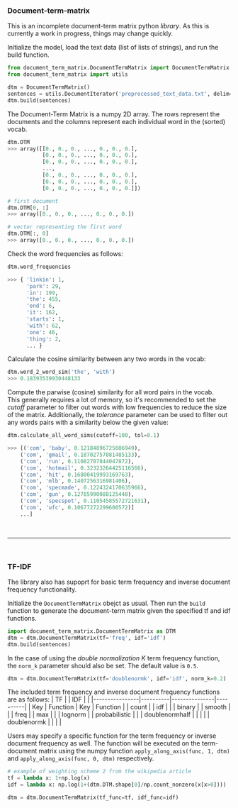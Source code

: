 ### Document-term-matrix

This is an incomplete document-term matrix python <i>library</i>. As this is currently a work in progress, things may change quickly.



Initialize the model, load the text data (list of lists of strings), and run the build function.
```python
from document_term_matrix.DocumentTermMatrix import DocumentTermMatrix
from document_term_matrix import utils

dtm = DocumentTermMatrix()
sentences = utils.DocumentIterator('preprocessed_text_data.txt', delim='\t')
dtm.build(sentences)
```

The Document-Term Matrix is a numpy 2D array. The rows represent the documents and the columns represent each individual word in the (sorted) vocab.
```python
dtm.DTM
>>> array([[0., 0., 0., ..., 0., 0., 0.],
           [0., 0., 0., ..., 0., 0., 0.],
           [0., 0., 0., ..., 0., 0., 0.],
           ...,
           [0., 0., 0., ..., 0., 0., 0.],
           [0., 0., 0., ..., 0., 0., 0.],
           [0., 0., 0., ..., 0., 0., 0.]])

# first document
dtm.DTM[0, :]
>>> array([0., 0., 0., ..., 0., 0., 0.])

# vector representing the first word
dtm.DTM[:, 0]
>>> array([0., 0., 0., ..., 0., 0., 0.])
```

Check the word frequencies as follows:
```python
dtm.word_frequencies

>>> { 'linkin': 1,
      'park': 29,
      'in': 199,
      'the': 455,
      'end': 6,
      'it': 162,
      'starts': 1,
      'with': 62,
      'one': 46,
      'thing': 2, 
      ... }
```



Calculate the cosine similarity between any two words in the vocab:
```python
dtm.word_2_word_sim('the', 'with')
>>> 0.18393539930448133
```

Compute the parwise (cosine) similarity for all word pairs in the vocab.<br>
This generally requires a lot of memory, so it's recommended to set the <i>cutoff</i> parameter to filter out words with
low frequencies to reduce the size of the matrix. Additionally, the <i>tolerance</i> parameter can be used to filter out any words pairs with a similarity below the given value:

```python
dtm.calculate_all_word_sims(cutoff=100, tol=0.1)

>>> [('com', 'baby', 0.12184896725606949),
    ('com', 'gmail', 0.18702757081485133),
    ('com', 'run', 0.11082707844047872),
    ('com', 'hotmail', 0.32323264425116566),
    ('com', 'hit', 0.16800419993169763),
    ('com', 'mlb', 0.1407256316981406),
    ('com', 'specmade', 0.1224324170635966),
    ('com', 'gun', 0.12785990088125448),
    ('com', 'specspot', 0.11054585572721631),
    ('com', 'ufc', 0.10677272299600572)]
    ...]
```

<br>
<hr>
<br>

### TF-IDF
The library also has supoprt for basic term frequency and inverse document frequency functionality.

Initialize the `DocumentTermMatrix` obejct as usual. Then run the `build` function to generate the document-term matrix given the specified tf and idf functions.

```python
import document_term_matrix.DocumentTermMatrix as DTM
dtm = dtm.DocumentTermMatrix(tf='freq', idf='idf')
dtm.build(sentences)
```

In the case of using the <i>double normalization K</i> term frequency function, the `norm_k` parameter should also be set. The default value is `0.5`.

```python
dtm = dtm.DocumentTermMatrix(tf='doublenormk', idf='idf', norm_k=0.2)
```

The included term frequency and inverse document frequency functions are as follows:
| TF             |          | IDF           |          |
|----------------|----------|---------------|----------|
| Key            | Function | Key           | Function |
| count          |          | idf           |          |
| binary         |          | smooth        |          |
| freq           |          | max           |          |
| lognorm        |          | probabilistic |          |
| doublenormhalf |          |               |          |
| doublenormk    |          |               |          |


Users may specify a specific function for the term frequency or inverse document frequency as well. The function will be executed on the term-document matrix using the numpy function `apply_along_axis(func, 1, dtm)` and `apply_along_axis(func, 0, dtm)` respectively.

```python
# example of weighting scheme 2 from the wikipedia article
tf = lambda x: 1+np.log(x)
idf = lambda x: np.log(1+(dtm.DTM.shape[0]/np.count_nonzero(x[x>0])))

dtm = dtm.DocumentTermMatrix(tf_func=tf, idf_func=idf)
```